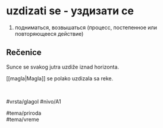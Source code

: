 # uzdizati se - уздизати се

1. подниматься, возвышаться (процесс, постепенное или повторяющееся действие)

## Rečenice

Sunce se svakog jutra uzdiže iznad horizonta.

[[magla|Magla]] se polako uzdizala sa reke.  

<br>

#vrsta/glagol
#nivo/A1 

#tema/priroda  
#tema/vreme
